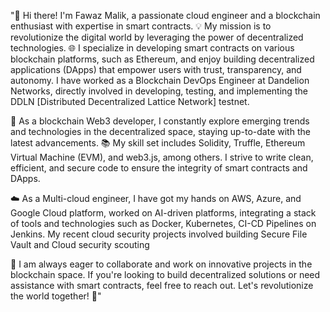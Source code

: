 
"👋 Hi there! I'm Fawaz Malik, a passionate cloud engineer and a blockchain enthusiast with expertise in smart contracts. 💡 My mission is to revolutionize the digital world by leveraging the power of decentralized technologies. 🌐 I specialize in developing smart contracts on various blockchain platforms, such as Ethereum, and enjoy building decentralized applications (DApps) that empower users with trust, transparency, and autonomy. I have worked as a Blockchain DevOps Engineer at Dandelion Networks, directly involved in developing, testing, and implementing the DDLN [Distributed Decentralized Lattice Network] testnet. 

🔭 As a blockchain Web3 developer, I constantly explore emerging trends and technologies in the decentralized space, staying up-to-date with the latest advancements. 📚 My skill set includes Solidity, Truffle, Ethereum Virtual Machine (EVM), and web3.js, among others. I strive to write clean, efficient, and secure code to ensure the integrity of smart contracts and DApps.

☁️ As a Multi-cloud engineer, I have got my hands on AWS, Azure, and Google Cloud platform, worked on AI-driven platforms, integrating a stack of tools and technologies such as Docker, Kubernetes, CI-CD Pipelines on Jenkins. My recent cloud security projects involved building Secure File Vault and Cloud security scouting


🌱 I am always eager to collaborate and work on innovative projects in the blockchain space. If you're looking to build decentralized solutions or need assistance with smart contracts, feel free to reach out. Let's revolutionize the world together! 🚀"

 
